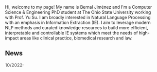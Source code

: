 Hi, welcome to my page! My name is Bernal Jiménez and I'm a Computer Science & Engineering PhD student at The Ohio State University working with Prof. Yu Su. I am broadly interested in Natural Language Processing with an emphasis in Information Extraction (IE). I aim to leverage modern NLP methods and curated knowledge resources to build more efficient, interpretable and controllable IE systems which meet the needs of high-impact areas like clinical practice, biomedical research and law.

## News
<div style="height:200px;width:800px;overflow:auto;color:grey">
<b>10/2022:</b>  <br>

</div>
